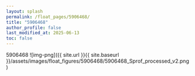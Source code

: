 ```yaml
---
layout: splash
permalink: /float_pages/5906468/
title: "5906468"
author_profile: false
last_modified_at: 2025-06-13
toc: false
---
```

 
5906468
![img-png]({{ site.url }}{{ site.baseurl }}/assets/images/float_figures/5906468/5906468_Sprof_processed_v2.png)